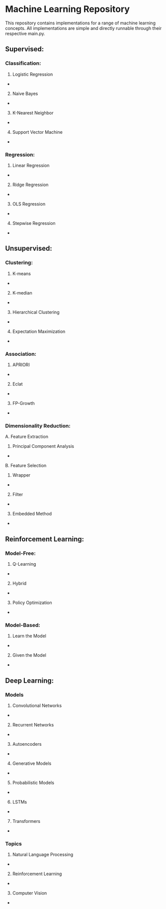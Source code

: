 # Machine Learning Repository

This repository contains implementations for a range of machine learning concepts. All implementations are simple and directly runnable through their respective main.py.

## Supervised:

### Classification:

1. Logistic Regression
- 
2. Naive Bayes
- 
3. K-Nearest Neighbor
- 
4. Support Vector Machine
- 

### Regression:

1. Linear Regression
- 
2. Ridge Regression
- 
3. OLS Regression
- 
4. Stepwise Regression
- 

## Unsupervised:

### Clustering:

1. K-means
- 
2. K-median
- 
3. Hierarchical Clustering
- 
4. Expectation Maximization
- 

### Association:

1. APRIORI
- 
2. Eclat
- 
3. FP-Growth
- 

### Dimensionality Reduction:

A. Feature Extraction
1. Principal Component Analysis
- 
B. Feature Selection
1. Wrapper
- 
2. Filter
- 
3. Embedded Method
- 


## Reinforcement Learning:

### Model-Free:
1. Q-Learning
- 
2. Hybrid
- 
3. Policy Optimization
- 

### Model-Based:
1. Learn the Model
- 
2. Given the Model
- 

## Deep Learning:

### Models

1. Convolutional Networks
-
2. Recurrent Networks
-
3. Autoencoders
-
4. Generative Models
-
5. Probabilistic Models
-
6. LSTMs
-
7. Transformers
-

### Topics
1. Natural Language Processing
-
2. Reinforcement Learning
-
3. Computer Vision
-
